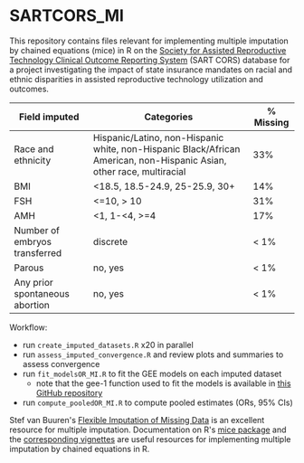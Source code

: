 # SARTCORS_MI
This repository contains files relevant for implementing multiple imputation by chained equations (mice) in R on the [Society for Assisted Reproductive Technology Clinical Outcome Reporting System](https://www.sart.org/professionals-and-providers/research/) (SART CORS) database for a project investigating the impact of state insurance mandates on racial and ethnic disparities in assisted reproductive technology utilization and outcomes.


| Field imputed | Categories    | % Missing |
| ------------- | ------------- | --------- |
| Race and ethnicity  | Hispanic/Latino, non-Hispanic white, non-Hispanic Black/African American, non-Hispanic Asian, other race, multiracial  | 33% |
| BMI | <18.5, 18.5-24.9, 25-25.9, 30+  | 14% |
| FSH | <=10, > 10 | 31% |
| AMH | <1, 1-<4, >=4 | 17% |
| Number of embryos transferred | discrete | < 1% |
| Parous | no, yes | < 1% |
| Any prior spontaneous abortion | no, yes | < 1% |

Workflow:
- run `create_imputed_datasets.R` x20 in parallel 
- run `assess_imputed_convergence.R` and review plots and summaries to assess convergence
- run `fit_modelsOR_MI.R` to fit the GEE models on each imputed dataset
    - note that the gee-1 function used to fit the models is available in [this GitHub repository](https://github.com/katcorr/GEE1-Rfunction)
- run `compute_pooledOR_MI.R` to compute pooled estimates (ORs, 95% CIs)

Stef van Buuren's [Flexible Imputation of Missing Data](https://stefvanbuuren.name/fimd/) is an excellent resource for multiple imputation.
Documentation on R's [mice package](https://cran.r-project.org/web/packages/mice/mice.pdf) and the [corresponding vignettes](https://www.gerkovink.com/miceVignettes/) are useful resources for implementing multiple imputation by chained equations in R.
